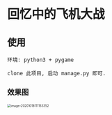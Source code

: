 # 回忆中的飞机大战

## 使用
```
环境: python3 + pygame

clone 此项目, 启动 manage.py 即可.
```

### 效果图

 <img src="https://gitee.com/zhouyuanmin/images/raw/master/imgs/20201018111153.png" alt="image-20201018111153352" style="zoom:50%;" />